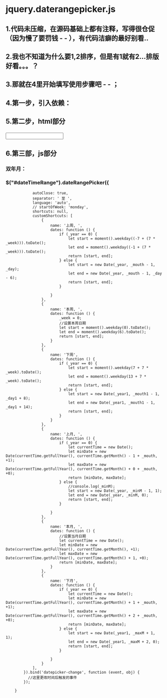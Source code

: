 # jquery.daterangepicker.js
## 1.代码未压缩，在源码基础上都有注释，写得很仓促（因为慢了要罚钱 - - ），有代码洁癖的最好别看..
## 2.我也不知道为什么要1,2排序，但是有1就有2...排版好看。。。？
## 3.那就在4里开始填写使用步骤吧 - - ；
## 4.第一步，引入依赖：
### <script src="jquery.daterangepicker.js"></script>
### <link rel="stylesheet" href="daterangepicker.css" />
## 5.第二步，html部分
### <input id="dateTimeRange" value="" type="text" style="text-align:center;">
## 6.第三部，js部分
  ### 双年月：
  ### $("#dateTimeRange").dateRangePicker({
                autoClose: true,
                separator: ' 至 ',
                language: 'auto',
                // startOfWeek: 'monday',
                shortcuts: null,
                customShortcuts: [
                    {
                        name: '上周, ',
                        dates: function () {
                            if (_year == 0) {
                                let start = moment().weekday((-7 + (7 * _week))).toDate();
                                let end = moment().weekday((-1 + (7 * _week))).toDate();
                                return [start, end];
                            } else {
                                let start = new Date(_year, _mouth - 1, _day);
                                let end = new Date(_year, _mouth - 1, _day - 6);
                                return [start, end];
                            }

                        }
                    },
                    {
                        name: '本周, ',
                        dates: function () {
                            _week = 0;
                            //设置本周日期
                            let start = moment().weekday(0).toDate();
                            let end = moment().weekday(6).toDate();
                            return [start, end];
                        }
                    },
                    {
                        name: '下周',
                        dates: function () {
                            if (_year == 0) {
                                let start = moment().weekday(7 + 7 * _week).toDate();
                                let end = moment().weekday(13 + 7 * _week).toDate();
                                return [start, end];
                            } else {
                                let start = new Date(_year1, _mouth1 - 1, _day1 + 8);
                                let end = new Date(_year1, _mouth1 - 1, _day1 + 14);
                                return [start, end];
                            }
                        }
                    },
                    {
                        name: '上月, ',
                        dates: function () {
                            if (_year == 0) {
                                let currentTime = new Date();
                                let minDate = new Date(currentTime.getFullYear(), currentTime.getMonth() - 1 + _mouth, +1);
                                let maxDate = new Date(currentTime.getFullYear(), currentTime.getMonth() + 0 + _mouth, +0);
                                return [minDate, maxDate];
                            } else {
                                //console.log(_minM);
                                let start = new Date(_year, _minM - 1, 1);
                                let end = new Date(_year, _minM, 0);
                                return [start, end];
                            }

                        }
                    },
                    {
                        name: '本月, ',
                        dates: function () {
                            //设置当月日期
                            let currentTime = new Date();
                            let minDate = new Date(currentTime.getFullYear(), currentTime.getMonth(), +1);
                            let maxDate = new Date(currentTime.getFullYear(), currentTime.getMonth() + 1, +0);
                            return [minDate, maxDate];
                        }
                    },
                    {
                        name: '下月',
                        dates: function () {
                            if (_year == 0) {
                                let currentTime = new Date();
                                let minDate = new Date(currentTime.getFullYear(), currentTime.getMonth() + 1 + _mouth, +1);
                                let maxDate = new Date(currentTime.getFullYear(), currentTime.getMonth() + 2 + _mouth, +0);
                                return [minDate, maxDate];
                            } else {
                                let start = new Date(_year1, _maxM + 1, 1);
                                let end = new Date(_year1, _maxM + 2, 0);
                                return [start, end];
                            }

                        }
                    }
                ],
            }).bind('datepicker-change', function (event, obj) {
              //这里更改时间后触发的事件
            });

        }
